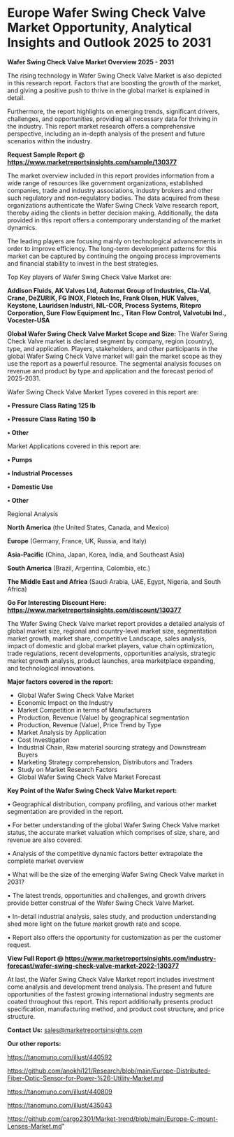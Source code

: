 # Europe Wafer Swing Check Valve Market Opportunity, Analytical Insights and Outlook 2025 to 2031

<Strong> Wafer Swing Check Valve Market Overview 2025 - 2031</strong>

The rising technology in Wafer Swing Check Valve Market is also depicted in this research report. Factors that are boosting the growth of the market, and giving a positive push to thrive in the global market is explained in detail.

Furthermore, the report highlights on emerging trends, significant drivers, challenges, and opportunities, providing all necessary data for thriving in the industry. This report market research offers a comprehensive perspective, including an in-depth analysis of the present and future scenarios within the industry.

<strong>Request Sample Report @ <a href=https://www.marketreportsinsights.com/sample/130377>https://www.marketreportsinsights.com/sample/130377</a></strong>

The market overview included in this report provides information from a wide range of resources like government organizations, established companies, trade and industry associations, industry brokers and other such regulatory and non-regulatory bodies. The data acquired from these organizations authenticate the Wafer Swing Check Valve research report, thereby aiding the clients in better decision making. Additionally, the data provided in this report offers a contemporary understanding of the market dynamics.

The leading players are focusing mainly on technological advancements in order to improve efficiency. The long-term development patterns for this market can be captured by continuing the ongoing process improvements and financial stability to invest in the best strategies.

Top Key players of Wafer Swing Check Valve Market are:

<strong>Addison Fluids, AK Valves Ltd, Automat Group of Industries, Cla-Val, Crane, DeZURIK, FG INOX, Flotech Inc, Frank Olsen, HUK Valves, Keystone, Lauridsen Industri, NIL-COR, Process Systems, Ritepro Corporation, Sure Flow Equipment Inc., Titan Flow Control, Valvotubi Ind., Vocester-USA</strong>

<strong><b>Global Wafer Swing Check Valve Market Scope and Size:</b></strong>
The Wafer Swing Check Valve market is declared segment by company, region (country), type, and application. Players, stakeholders, and other participants in the global Wafer Swing Check Valve market will gain the market scope as they use the report as a powerful resource. The segmental analysis focuses on revenue and product by type and application and the forecast period of 2025-2031.

Wafer Swing Check Valve Market Types covered in this report are:

<strong>• Pressure Class Rating 125 lb

• Pressure Class Rating 150 lb

• Other</strong>

Market Applications covered in this report are:

<strong>• Pumps

• Industrial Processes

• Domestic Use

• Other</strong> 

Regional Analysis

<strong>North America</strong> (the United States, Canada, and Mexico)

<strong>Europe</strong> (Germany, France, UK, Russia, and Italy)

<strong>Asia-Pacific</strong> (China, Japan, Korea, India, and Southeast Asia)

<strong>South America</strong> (Brazil, Argentina, Colombia, etc.)

<strong>The Middle East and Africa</strong> (Saudi Arabia, UAE, Egypt, Nigeria, and South Africa)

<strong>Go For Interesting Discount Here: <a href=https://www.marketreportsinsights.com/discount/130377>https://www.marketreportsinsights.com/discount/130377</a></strong>

The Wafer Swing Check Valve market report provides a detailed analysis of global market size, regional and country-level market size, segmentation market growth, market share, competitive Landscape, sales analysis, impact of domestic and global market players, value chain optimization, trade regulations, recent developments, opportunities analysis, strategic market growth analysis, product launches, area marketplace expanding, and technological innovations.

<strong><b>Major factors covered in the report:</b></strong>
<ul>
  <li>Global Wafer Swing Check Valve Market </li>
  <li>Economic Impact on the Industry</li>
  <li>Market Competition in terms of Manufacturers</li>
  <li>Production, Revenue (Value) by geographical segmentation</li>
  <li>Production, Revenue (Value), Price Trend by Type</li>
  <li>Market Analysis by Application</li>
  <li>Cost Investigation</li>
  <li>Industrial Chain, Raw material sourcing strategy and Downstream Buyers</li>
  <li>Marketing Strategy comprehension, Distributors and Traders</li>
  <li>Study on Market Research Factors</li>
  <li>Global Wafer Swing Check Valve Market Forecast</li>
</ul>

<strong><b>Key Point of the Wafer Swing Check Valve Market report:</b></strong>

• Geographical distribution, company profiling, and various other market segmentation are provided in the report.

• For better understanding of the global Wafer Swing Check Valve market status, the accurate market valuation which comprises of size, share, and revenue are also covered.

• Analysis of the competitive dynamic factors better extrapolate the complete market overview

• What will be the size of the emerging Wafer Swing Check Valve market in 2031?

• The latest trends, opportunities and challenges, and growth drivers provide better construal of the Wafer Swing Check Valve Market.

• In-detail industrial analysis, sales study, and production understanding shed more light on the future market growth rate and scope.

• Report also offers the opportunity for customization as per the customer request.

<strong><b>View Full Report @ <a href=https://www.marketreportsinsights.com/industry-forecast/wafer-swing-check-valve-market-2022-130377>https://www.marketreportsinsights.com/industry-forecast/wafer-swing-check-valve-market-2022-130377</a></b></strong>


At last, the Wafer Swing Check Valve Market report includes investment come analysis and development trend analysis. The present and future opportunities of the fastest growing international industry segments are coated throughout this report. This report additionally presents product specification, manufacturing method, and product cost structure, and price structure.

<strong>Contact Us:</strong>
sales@marketreportsinsights.com

<strong>Our other reports:</strong>

<a href=https://tanomuno.com/illust/440592>https://tanomuno.com/illust/440592</a>

<a href=https://github.com/anokhi121/Research/blob/main/Europe-Distributed-Fiber-Optic-Sensor-for-Power-%26-Utility-Market.md>https://github.com/anokhi121/Research/blob/main/Europe-Distributed-Fiber-Optic-Sensor-for-Power-%26-Utility-Market.md</a>

<a href=https://tanomuno.com/illust/440809>https://tanomuno.com/illust/440809</a>

<a href=https://tanomuno.com/illust/435043>https://tanomuno.com/illust/435043</a>

<a href=https://github.com/cargo2301/Market-trend/blob/main/Europe-C-mount-Lenses-Market.md>https://github.com/cargo2301/Market-trend/blob/main/Europe-C-mount-Lenses-Market.md</a>"
